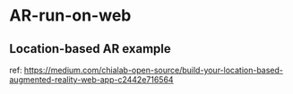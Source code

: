 # AR-run-on-web

## Location-based AR example

ref: <https://medium.com/chialab-open-source/build-your-location-based-augmented-reality-web-app-c2442e716564>
